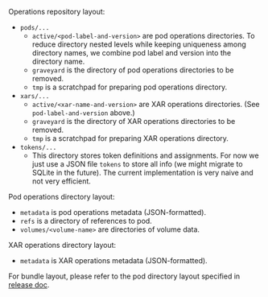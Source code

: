 Operations repository layout:

* `pods/...`
  + `active/<pod-label-and-version>` are pod operations directories.
    To reduce directory nested levels while keeping uniqueness among
    directory names, we combine pod label and version into the directory
    name.
  + `graveyard` is the directory of pod operations directories to be
    removed.
  + `tmp` is a scratchpad for preparing pod operations directory.
* `xars/...`
  + `active/<xar-name-and-version>` are XAR operations directories.
    (See `pod-label-and-version` above.)
  + `graveyard` is the directory of XAR operations directories to be
    removed.
  + `tmp` is a scratchpad for preparing XAR operations directory.
* `tokens/...`
  + This directory stores token definitions and assignments.  For now we
    just use a JSON file `tokens` to store all info (we might migrate to
    SQLite in the future).  The current implementation is very naive and
    not very efficient.

Pod operations directory layout:

* `metadata` is pod operations metadata (JSON-formatted).
* `refs` is a directory of references to pod.
* `volumes/<volume-name>` are directories of volume data.

XAR operations directory layout:

* `metadata` is XAR operations metadata (JSON-formatted).

For bundle layout, please refer to the pod directory layout specified in
[release doc](../../../../shipyard2/docs/release.md).
